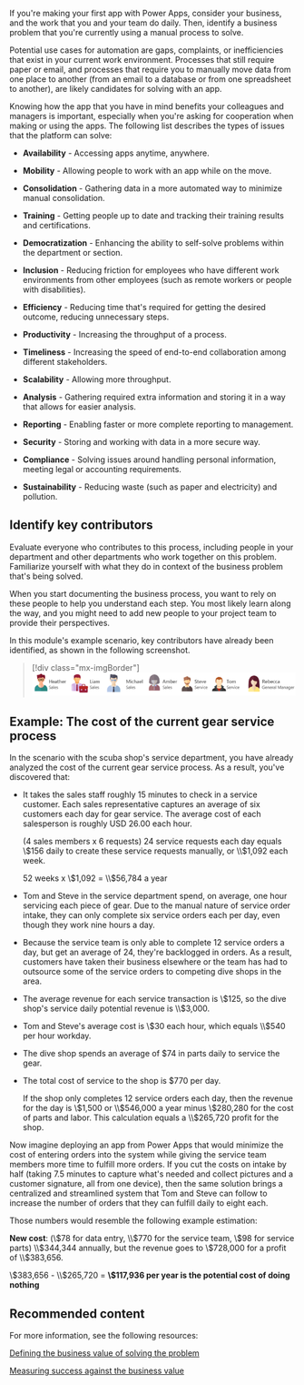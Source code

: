If you're making your first app with Power Apps, consider your business, and the work that you and your team do daily. Then, identify a business problem that you're currently using a manual process to solve.

Potential use cases for automation are gaps, complaints, or inefficiencies that exist in your current work environment. Processes that still require paper or email, and processes that require you to manually move data from one place to another (from an email to a database or from one spreadsheet to another), are likely candidates for solving with an app.

Knowing how the app that you have in mind benefits your colleagues and managers is important, especially when you're asking for cooperation when making or using the apps. The following list describes the types of issues that the platform can solve:

- **Availability** - Accessing apps anytime, anywhere.

- **Mobility** - Allowing people to work with an app while on the move.

- **Consolidation** - Gathering data in a more automated way to minimize manual consolidation.

- **Training** - Getting people up to date and tracking their training results and certifications.

- **Democratization** - Enhancing the ability to self-solve problems within the department or section.

- **Inclusion** - Reducing friction for employees who have different work environments from other employees (such as remote workers or people with disabilities).

- **Efficiency** - Reducing time that's required for getting the desired outcome, reducing unnecessary steps.

- **Productivity** - Increasing the throughput of a process.

- **Timeliness** - Increasing the speed of end-to-end collaboration among different stakeholders.

- **Scalability** - Allowing more throughput.

- **Analysis** - Gathering required extra information and storing it in a way that allows for easier analysis.

- **Reporting** - Enabling faster or more complete reporting to management.

- **Security** - Storing and working with data in a more secure way.

- **Compliance** - Solving issues around handling personal information, meeting legal or accounting requirements.

- **Sustainability** - Reducing waste (such as paper and electricity) and pollution.

## Identify key contributors

Evaluate everyone who contributes to this process, including people in your department and other departments who work together on this problem. Familiarize yourself with what they do in context of the business problem that's being solved.

When you start documenting the business process, you want to rely on these people to help you understand each step. You most likely learn along the way, and you might need to add new people to your project team to provide their perspectives.

In this module's example scenario, key contributors have already been identified, as shown in the following screenshot.

> [!div class="mx-imgBorder"]
> ![Diagram of key contributors, showing people and their roles.](../media/contributors.png)

## Example: The cost of the current gear service process

In the scenario with the scuba shop's service department, you have already analyzed the cost of the current gear service process. As a result, you've discovered that:

- It takes the sales staff roughly 15 minutes to check in a service customer. Each sales representative captures an average of six customers each day for gear service. The average cost of each salesperson is roughly USD 26.00 each hour.

  (4 sales members x 6 requests) 24 service requests each day equals \\$156 daily to create these service requests manually, or \\$1,092 each week.

  52 weeks x \\$1,092 = \\$56,784 a year

- Tom and Steve in the service department spend, on average, one hour servicing each piece of gear. Due to the manual nature of service order intake, they can only complete six service orders each per day, even though they work nine hours a day.

- Because the service team is only able to complete 12 service orders a day, but get an average of 24, they're backlogged in orders. As a result, customers have taken their business elsewhere or the team has had to outsource some of the service orders to competing dive shops in the area.

- The average revenue for each service transaction is \\$125, so the dive shop's service daily potential revenue is \\$3,000.

- Tom and Steve's average cost is \\$30 each hour, which equals \\$540 per hour workday.

- The dive shop spends an average of $74 in parts daily to service the gear.

- The total cost of service to the shop is $770 per day.

  If the shop only completes 12 service orders each day, then the revenue for the day is \\$1,500 or \\$546,000 a year minus \\$280,280 for the cost of parts and labor. This calculation equals a \\$265,720 profit for the shop.

Now imagine deploying an app from Power Apps that would minimize the cost of entering orders into the system while giving the service team members more time to fulfill more orders. If you cut the costs on intake by half (taking 7.5 minutes to capture what's needed and collect pictures and a customer signature, all from one device), then the same solution brings a centralized and streamlined system that Tom and Steve can follow to increase the number of orders that they can fulfill daily to eight each.

Those numbers would resemble the following example estimation:

**New cost**: (\\$78 for data entry, \\$770 for the service team, \\$98 for service parts) \\$344,344 annually, but the revenue goes to \\$728,000 for a profit of \\$383,656.

\\$383,656 - \\$265,720 = **\\$117,936 per year is the potential cost of doing nothing**

## Recommended content

For more information, see the following resources:

[Defining the business value of solving the problem](/power-apps/guidance/planning/defining-business-value/?azure-portal=true)

[Measuring success against the business value](/power-apps/guidance/planning/measuring-success/?azure-portal=true)
